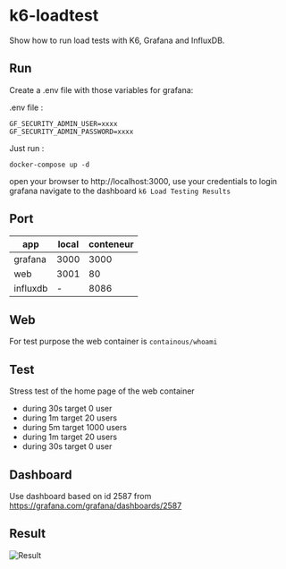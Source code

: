 # k6-loadtest

Show how to run load tests with K6, Grafana and InfluxDB.

## Run

Create a .env file with those variables for grafana:

.env file :

```
GF_SECURITY_ADMIN_USER=xxxx
GF_SECURITY_ADMIN_PASSWORD=xxxx
```

Just run :

```
docker-compose up -d
```

open your browser to http://localhost:3000, use your credentials to login grafana
navigate to the dashboard `k6 Load Testing Results`

## Port

| app | local | conteneur |
|-----|-------|-----------|
| grafana  | 3000 | 3000  |
| web  | 3001 | 80  |
| influxdb  | - | 8086  |

## Web

For test purpose the web container is `containous/whoami`

## Test

Stress test of the home page of the web container

- during 30s target 0 user
- during 1m target 20 users
- during 5m target 1000 users
- during 1m target 20 users
- during 30s target 0 user

## Dashboard

Use dashboard based on id 2587 from <https://grafana.com/grafana/dashboards/2587>

## Result

![Result](./asset/capture.jpg)

